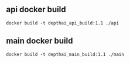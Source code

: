 ## api docker build
`docker build -t depthai_api_build:1.1 ./api`
## main docker build
`docker build -t depthai_main_build:1.1 ./main`

